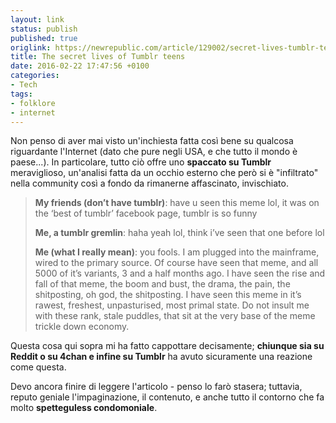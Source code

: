 ```yaml
---
layout: link
status: publish
published: true
origlink: https://newrepublic.com/article/129002/secret-lives-tumblr-teens
title: The secret lives of Tumblr teens
date: 2016-02-22 17:47:56 +0100
categories:
- Tech
tags:
- folklore
- internet
---
```


Non penso di aver mai visto un'inchiesta fatta così bene su qualcosa riguardante l'Internet (dato che pure negli USA, e che tutto il mondo è paese...). In particolare, tutto ciò offre uno **spaccato su Tumblr** meraviglioso, un'analisi fatta da un occhio esterno che però si è "infiltrato" nella community così a fondo da rimanerne affascinato, invischiato.

> **My friends (don’t have tumblr)**: have u seen this meme lol, it was on the ‘best of tumblr’ facebook page, tumblr is so funny
>
> **Me, a tumblr gremlin**: haha yeah lol, think i’ve seen that one before lol
>
> **Me (what I really mean)**: you fools. I am plugged into the mainframe, wired to the primary source. Of course have seen that meme, and all 5000 of it’s variants, 3 and a half months ago. I have seen the rise and fall of that meme, the boom and bust, the drama, the pain, the shitposting, oh god, the shitposting. I have seen this meme in it’s rawest, freshest, unpasturised, most primal state. Do not insult me with these rank, stale puddles, that sit at the very base of the meme trickle down economy.

Questa cosa qui sopra mi ha fatto cappottare decisamente; **chiunque sia su Reddit o su 4chan e infine su Tumblr** ha avuto sicuramente una reazione come questa.

Devo ancora finire di leggere l'articolo - penso lo farò stasera; tuttavia, reputo geniale l'impaginazione, il contenuto, e anche tutto il contorno che fa molto **spetteguless condomoniale**.
